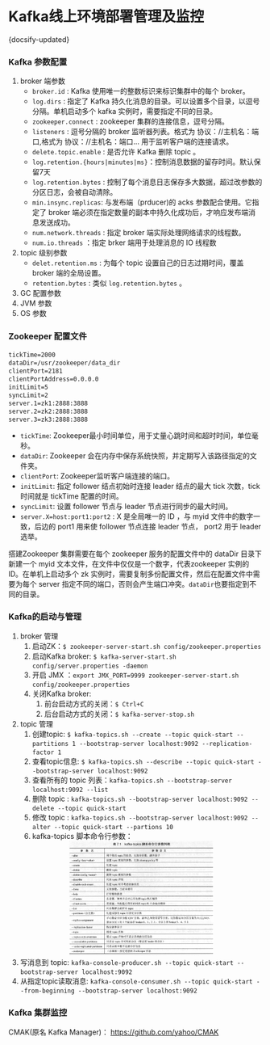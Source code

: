 # Kafka线上环境部署管理及监控
{docsify-updated}

### Kafka 参数配置
1. broker 端参数  
   + `broker.id` : Kafka 使用唯一的整数标识来标识集群中的每个 broker。
   + `log.dirs` : 指定了 Kafka 持久化消息的目录。可以设置多个目录，以逗号分隔。单机启动多个 kafka 实例时，需要指定不同的目录。
   + `zookeeper.connect` : zookeeper 集群的连接信息，逗号分隔。
   + `listeners` : 逗号分隔的 broker 监听器列表。格式为 协议：//主机名：端口,格式为 协议：//主机名：端口... 用于监听客户端的连接请求。
   + `delete.topic.enable` : 是否允许 Kafka 删除 topic 。
   + `log.retention.{hours|minutes|ms}`：控制消息数据的留存时间。默认保留7天
   + `log.retention.bytes` : 控制了每个消息日志保存多大数据，超过改参数的分区日志，会被自动清除。
   + `min.insync.replicas`: 与发布端（prducer)的 acks 参数配合使用。它指定了 broker 端必须在指定数量的副本中持久化成功后，才响应发布端消息发送成功。
   + `num.network.threads` : 指定 broker 端实际处理网络请求的线程数。
   + `num.io.threads` ：指定 brker 端用于处理消息的 IO 线程数
2. topic 级别参数  
   + `delet.retention.ms` : 为每个 topic 设置自己的日志过期时间，覆盖 broker 端的全局设置。
   + `retention.bytes` : 类似 `log.retention.bytes` 。
3. GC 配置参数
4. JVM 参数
5. OS 参数

### Zookeeper 配置文件
```
tickTime=2000
dataDir=/usr/zookeeper/data_dir
clientPort=2181
clientPortAddress=0.0.0.0
initLimit=5
syncLimit=2
server.1=zk1:2888:3888
server.2=zk2:2888:3888
server.3=zk3:2888:3888
```
+ `tickTime`: Zookeeper最小时间单位，用于丈量心跳时间和超时时间，单位毫秒。
+ `dataDir`: Zookeeper 会在内存中保存系统快照，并定期写入该路径指定的文件夹。
+ `clientPort`: Zookeeper监听客户端连接的端口。
+ `initLimit`: 指定 follower 结点初始时连接 leader 结点的最大 tick 次数，tick 时间就是 tickTime 配置的时间。
+ `syncLimit`: 设置 follower 节点与 leader 节点进行同步的最大时间。
+ `server.X=host:port1:port2` : X 是全局唯一的 ID ，与 myid 文件中的数字一致，后边的 port1 用来使 follower 节点连接 leader 节点， port2 用于 leader 选举。
  
搭建Zookeeper 集群需要在每个 zookeeper 服务的配置文件中的 dataDir 目录下新建一个 myid 文本文件，在文件中仅仅是一个数字，代表zookeeper 实例的ID。在单机上启动多个 zk 实例时，需要复制多份配置文件，然后在配置文件中需要为每个 server 指定不同的端口，否则会产生端口冲突。`dataDir`也要指定到不同的目录。

### Kafka的启动与管理
1. broker 管理  
   1. 启动ZK：`$ zookeeper-server-start.sh config/zookeeper.properties`
   2. 启动Kafka broker: `$ kafka-server-start.sh config/server.properties -daemon`
   3. 开启 JMX ：`export JMX_PORT=9999 zookeeper-server-start.sh config/zookeeper.properties`
   4. 关闭Kafka broker:  
      1. 前台启动方式的关闭：`$ Ctrl+C`
      2. 后台启动方式的关闭：`$ kafka-server-stop.sh`
2. topic 管理
   1. 创建topic: `$ kafka-topics.sh --create --topic quick-start --partitions 1 --bootstrap-server localhost:9092 --replication-factor 1`
   2. 查看topic信息: `$ kafka-topics.sh --describe --topic quick-start --bootstrap-server localhost:9092`
   3. 查看所有的 topic 列表：`kafka-topics.sh --bootstrap-server localhost:9092 --list`
   4. 删除 topic : `kafka-topics.sh --bootstrap-server localhost:9092 --delete --topic quick-start`
   5. 修改 topic : `kafka-topics.sh --bootstrap-server localhost:9092 --alter --topic quick-start --partions 10`
   6. kafka-topics 脚本命令行参数：
   <center><img src="pics/kafka-topics.png" alt="" width="60%"></center>
3. 写消息到 topic: `kafka-console-producer.sh --topic quick-start --bootstrap-server localhost:9092`
4. 从指定topic读取消息: `kafka-console-consumer.sh --topic quick-start --from-beginning --bootstrap-server localhost:9092`

### Kafka 集群监控
CMAK(原名 Kafka Manager)：
https://github.com/yahoo/CMAK